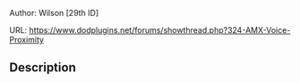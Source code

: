 Author: Wilson [29th ID]

URL: https://www.dodplugins.net/forums/showthread.php?324-AMX-Voice-Proximity

## Description

